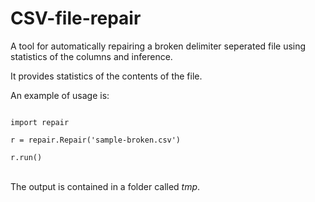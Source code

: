 # CSV-file-repair
<script src="https://google-code-prettify.googlecode.com/svn/loader/run_prettify.js"></script>
A tool for automatically repairing a broken delimiter seperated file using statistics of the columns and inference.

It provides statistics of the contents of the file.

An example of usage is:

<code class="prettify">
import repair
</code>

<code class="prettify">
r = repair.Repair('sample-broken.csv')
</code>

<code class="prettify">
r.run()
</code>
<br>

The output is contained in a folder called <i>tmp</i>.
